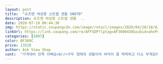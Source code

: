 ```yaml
---
layout: post 
title:  "슈즈앤 여성용 스트랩 샌들 SN070" 
description: 슈즈앤 여성용 스트랩 샌들  ..
date: 2020-07-19 06:44:30 
img: https://static.coupangcdn.com/image/retail/images/2020/04/28/18/8/d5665205-c40c-440f-a068-051d45aec970.jpg 
linkUrl: https://link.coupang.com/re/AFFSDP?lptag=AF3600438&subid=ahnPublicAsk&pageKey=1524143551&itemId=2615177703&vendorItemId=70606224887&traceid=V0-113-cb30916b884718c8 
categories: [1007] 
color: BF360C 
price: 13520 
author: Ask View Shop 
cont:  "가격대비 만족 이뻐요<br/>구두 형태의 샌들이라 바닥이 좀 딱딱하고 다소 무게감이 있습니다.<br/><br/>디자인은 사진과 같습니다.<br/><br/>디자인이나 착용감 모두 만족합니다.<br/><br/>새신발이라 발가락 지지하는 심지가 좀 쎄서<br/>샌들은 너무 딱 맞게 신으면 예쁘지 않아 여유있게 250으로 신으니<br/>수고하세요<br/>아프지만 곧 괜찮아지니까<br/>얼른 신고 댕겨서 길을 좀 들이렵니다 ㅋㅋ<br/>여유있게 원하는 스타일이 나와 만족합니다.<br/><br/>역시 편하고 좋으네요 ㅋㅋㅋ<br/>올해은 흰색이 신고 싶어서 삿는데<br/>작년에 검정색 두번 사서 신고<br/>저렴한 가격에 좋은 제품 감사합니다.<br/><br/>정장 캐주얼 모두 어울리는 제품이라 맘에 들고,<br/>쿠션감은 없어서 오래 신으면 발바닥이 조금 피로할 수 있을 것 같지만,<br/>평소 구두는 245, 운동화는 250까지 여유있게 맞는 발 사이즈 입니다.<br/><br/>화이트도 구매하고 싶네요.<br/><br/>" 
---
```

